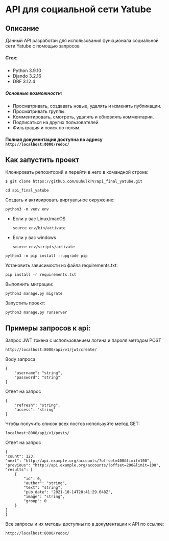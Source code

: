 # API для социальной сети Yatube
## Описание
Данный API разработан для использования функционала социальной сети Yatube с помощью запросов

##### Стек:
* Python 3.9.10
* Djando 3.2.16
* DRF 3.12.4

##### Основные возможности:
* Просматривать, создавать новые, удалять и изменять публикации.
* Просматривать группы.
* Комментировать, смотреть, удалять и обновлять комментарии.
* Подписаться на других пользователей
* Фильтрация и поиск по полям.

#### Полная документация доступна по адресу `http://localhost:8000/redoc/`
## Как запустить проект
Клонировать репозиторий и перейти в него в командной строке:

```
$ git clone https://github.com/BuhulkTV/api_final_yatube.git
```


```
cd api_final_yatube
```

Cоздать и активировать виртуальное окружение:

```
python3 -m venv env
```

* Если у вас Linux/macOS

    ```
    source env/bin/activate
    ```

* Если у вас windows

    ```
    source env/scripts/activate
    ```

```
python3 -m pip install --upgrade pip
```

Установить зависимости из файла requirements.txt:

```
pip install -r requirements.txt
```

Выполнить миграции:

```
python3 manage.py migrate
```

Запустить проект:

```
python3 manage.py runserver
```

## Примеры запросов к api:

Запрос JWT токена с использованием логина и пароля методом POST

```
http://localhost:8000/api/v1/jwt/create/
```

Body запроса

```
{
    "username": "string",
    "password": "string"
}
```

Ответ на запрос

```
{
    "refresh": "string",
    "access": "string"
}
```

Чтобы получить список всех постов используйте метод GET:

```
localhost:8000/api/v1/posts/
```

Ответ на запрос

```
{
"count": 123,
"next": "http://api.example.org/accounts/?offset=400&limit=100",
"previous": "http://api.example.org/accounts/?offset=200&limit=100",
"results": [
    {
        "id": 0,
        "author": "string",
        "text": "string",
        "pub_date": "2021-10-14T20:41:29.648Z",
        "image": "string",
        "group": 0
    }
]
}
```

Все запросы и их методы доступны по в документации к API по ссылке:

```
http://localhost:8000/redoc/
```
